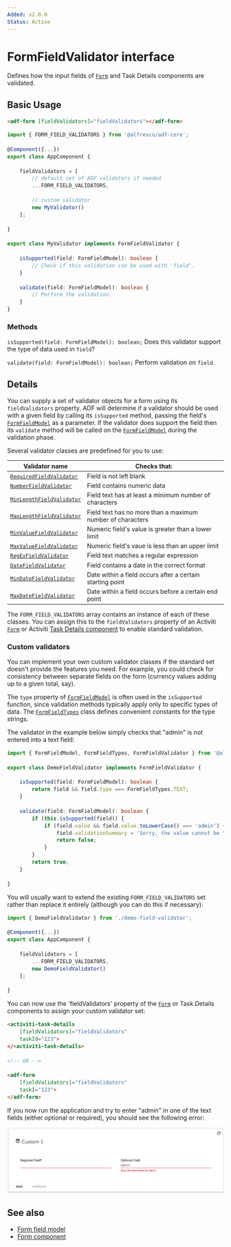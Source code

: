 ```yaml
---
Added: v2.0.0
Status: Active
---
```


# FormFieldValidator interface

Defines how the input fields of [`Form`](../../lib/process-services/task-list/models/form.model.ts) and Task Details components are validated.

## Basic Usage

```html
<adf-form [fieldValidators]="fieldValidators"></adf-form>
```

```ts
import { FORM_FIELD_VALIDATORS } from '@alfresco/adf-core';

@Component({...})
export class AppComponent {

    fieldValidators = [
        // default set of ADF validators if needed
        ...FORM_FIELD_VALIDATORS,

        // custom validator
        new MyValidator()
    ];

}

export class MyValidator implements FormFieldValidator {

    isSupported(field: FormFieldModel): boolean {
        // Check if this validation can be used with 'field'.
    }
    
    validate(field: FormFieldModel): boolean {
        // Perform the validation.
    }
}
```

### Methods

`isSupported(field: FormFieldModel): boolean;`
Does this validator support the type of data used in `field`?

`validate(field: FormFieldModel): boolean;`
Perform validation on `field`.

## Details

You can supply a set of validator objects for a form using its `fieldValidators` property.
ADF will determine if a validator should be used with a given field by calling its
`isSupported` method, passing the field's [`FormFieldModel`](../core/form-field.model.md) as a parameter. If the validator
does support the field then its `validate` method will be called on the [`FormFieldModel`](../core/form-field.model.md)
during the validation phase.

Several validator classes are predefined for you to use:

| Validator name | Checks that: |
| -------------- | ------------ |
| [`RequiredFieldValidator`](../../lib/core/form/components/widgets/core/form-field-validator.ts) | Field is not left blank |
| [`NumberFieldValidator`](../../lib/core/form/components/widgets/core/form-field-validator.ts) | Field contains numeric data |
| [`MinLengthFieldValidator`](../../lib/core/form/components/widgets/core/form-field-validator.ts) | Field text has at least a minimum number of characters |
| [`MaxLengthFieldValidator`](../../lib/core/form/components/widgets/core/form-field-validator.ts) | Field text has no more than a maximum number of characters |
| [`MinValueFieldValidator`](../../lib/core/form/components/widgets/core/form-field-validator.ts) | Numeric field's value is greater than a lower limit |
| [`MaxValueFieldValidator`](../../lib/core/form/components/widgets/core/form-field-validator.ts) | Numeric field's vaue is less than an upper limit |
| [`RegExFieldValidator`](../../lib/core/form/components/widgets/core/form-field-validator.ts) | Field text matches a regular expression |
| [`DateFieldValidator`](../../lib/core/form/components/widgets/core/form-field-validator.ts) | Field contains a date in the correct format |
| [`MinDateFieldValidator`](../../lib/core/form/components/widgets/core/form-field-validator.ts) | Date within a field occurs after a certain starting point |
| [`MaxDateFieldValidator`](../../lib/core/form/components/widgets/core/form-field-validator.ts) | Date within a field occurs before a certain end point |

The `FORM_FIELD_VALIDATORS` array contains an instance of each of these classes. You can assign this to the `fieldValidators` property of an Activiti [`Form`](../../lib/process-services/task-list/models/form.model.ts) or Activiti [Task Details component](../process-services/task-details.component.md) to enable standard validation.

### Custom validators

You can implement your own custom validator classes if the standard set doesn't provide the
features you need. For example, you could check for consistency between separate fields on
the form (currency values adding up to a given total, say).

The `type` property of [`FormFieldModel`](../core/form-field.model.md) is often used in the `isSupported` function, since
validation methods typically apply only to specific types of data.
The [`FormFieldTypes`](../../lib/core/form/components/widgets/core/form-field-types.ts)
class defines convenient constants for the type strings. 

The validator in the example
below simply checks that "admin" is not entered into a text field:

```ts
import { FormFieldModel, FormFieldTypes, FormFieldValidator } from '@alfresco/adf-core';

export class DemoFieldValidator implements FormFieldValidator {

    isSupported(field: FormFieldModel): boolean {
        return field && field.type === FormFieldTypes.TEXT;
    }

    validate(field: FormFieldModel): boolean {
        if (this.isSupported(field)) {
            if (field.value && field.value.toLowerCase() === 'admin') {
                field.validationSummary = 'Sorry, the value cannot be "admin".';
                return false;
            }
        }
        return true;
    }

}
```

You will usually want to extend the existing `FORM_FIELD_VALIDATORS` set rather than replace
it entirely (although you can do this if necessary):

```ts
import { DemoFieldValidator } from './demo-field-validator';

@Component({...})
export class AppComponent {

    fieldValidators = [
        ...FORM_FIELD_VALIDATORS,
        new DemoFieldValidator()
    ];

}
```

You can now use the 'fieldValidators' property of the [`Form`](../../lib/process-services/task-list/models/form.model.ts) or Task Details components to assign your
custom validator set:

```html
<activiti-task-details
    [fieldValidators]="fieldValidators"
    taskId="123">
</<activiti-task-details>

<!-- OR -->

<adf-form
    [fieldValidators]="fieldValidators"
    taskI="123">
</adf-form>
```

If you now run the application and try to enter "admin" in one of the text fields (either optional or required), you should see the following error:

![](../docassets/images/demo-validator.png)

## See also

-   [Form field model](form-field.model.md)
-   [Form component](form.component.md)

